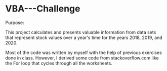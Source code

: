 # VBA---Challenge

Purpose:

This project calculates and presents valuable information from data sets that represent stock values over a year's time for the years 2018, 2019, and 2020. 

Most of the code was written by myself with the help of previous exercises done in class. However, I derived some code from stackoverflow.com like the For loop that cycles through all the worksheets.



